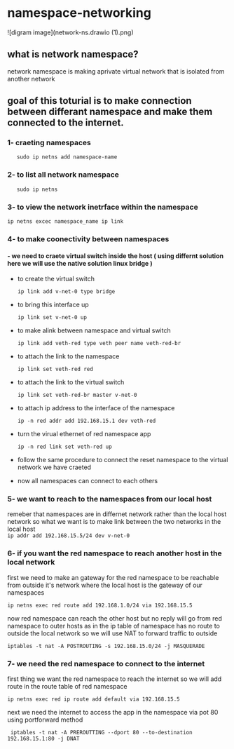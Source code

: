 # namespace-networking
![digram image](network-ns.drawio (1).png)
## what is network namespace?
network namespace is making aprivate virtual network that is isolated from another network 
## goal of this toturial is to make connection between differant namespace and make them connected to the internet.
### 1- craeting namespaces <br />
       sudo ip netns add namespace-name

### 2- to list all network namespace  <br />
       sudo ip netns

### 3- to view the network inetrface within the namespace  <br />
 `ip netns excec namespace_name ip link `

### 4- to make coonectivity between namespaces
#### - we need to craete virtual switch inside the host ( using differnt solution here we will use the native solution linux bridge )
-  to create the virtual switch  <br />

     `ip link add v-net-0 type bridge`  <br />

-   to bring this interface up   <br />

     `ip link set v-net-0 up` <br />

-  to make alink between namespace and virtual switch <br />

     `ip link add veth-red type veth peer name veth-red-br`    <br />

-  to attach the link to the namespace <br />

     `ip link set veth-red red`  <br />
 
-  to attach the link to the virtual switch <br />

    `ip link set veth-red-br master v-net-0`  <br />

-  to attach ip address to the interface of the namespace <br />

    `ip -n red addr add 192.168.15.1 dev veth-red` <br />

-  turn the virual ethernet of red namespace app <br />

     `ip -n red link set veth-red up`  <br />

-  follow the same procedure to connect the reset namespace to the virtual network we have craeted   <br />

-  now all namespaces can connect to each others  <br />


  ### 5- we want to reach to the namespaces from our local host  <br />
  
remeber that namespaces are in differnet network rather than the local host network so what we want is to make link between the two networks
in the local host <br />
`ip addr add 192.168.15.5/24 dev v-net-0` <br />

### 6- if you want the red namespace to reach another host in the local network <br />

first we need to make an gateway for the red namespace to be reachable from outside it's network where the local host is the gateway of our namespaces <br /> 

   `ip netns exec red route add 192.168.1.0/24 via 192.168.15.5` <br />
   
now red namespace can reach the other host but no reply will go from red namespace to outer hosts as in the ip table of namespace has no route to outside the local network so we will use NAT to forward traffic to outside   <br />  

  `iptables -t nat -A POSTROUTING -s 192.168.15.0/24 -j MASQUERADE`  <br />   

 ### 7- we need the red namespace to connect to the internet  <br />

first thing we want the red namespace to reach the internet so we will add route in the route table of red namespace <br /> 

   `ip netns exec red ip route add default via 192.168.15.5` <br />

 next we need the internet to access the app in the namespace via pot 80 using portforward method  <br />  

   ` iptables -t nat -A PREROUTTING --dport 80 --to-destination 192.168.15.1:80 -j DNAT`

 
 
